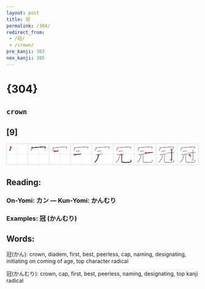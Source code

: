 ```yaml
---
layout: post
title: 冠
permalink: /304/
redirect_from:
 - /冠/
 - /crown/
pre_kanji: 303
nex_kanji: 305
---
```


# {304}

## `crown`

## [9]

<div class="stroke"><img src="../images/E586A0.png" /></div>

## Reading:

### On-Yomi: カン &mdash; Kun-Yomi: かんむり

### Examples: 冠 (かんむり)

## Words:

冠(かん): crown, diadem, first, best, peerless, cap, naming, designating, initiating on coming of age, top character radical

冠(かんむり): crown, cap, first, best, peerless, naming, designating, top kanji radical
